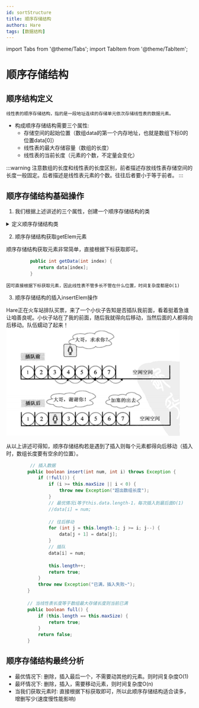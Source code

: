```yaml
---
id: sortStructure
title: 顺序存储结构
authors: Hare
tags: [数据结构]
---
```

import Tabs from '@theme/Tabs';
import TabItem from '@theme/TabItem';

# 顺序存储结构

## 顺序结构定义

~~~
线性表的顺序存储结构，指的是一段地址连续的存储单元依次存储线性表的数据元素。
~~~

* 构成顺序存储结构需要三个属性:
  * 存储空间的起始位置（数组data的第一个内存地址，也就是数组下标0的位置data[0]）
  * 线性表的最大存储容量（数组的长度）
  * 线性表的当前长度（元素的个数，不定量会变化）

:::warning
注意数组的长度和线性表的长度区别，前者描述存放线性表存储空间的长度一般固定。后者描述是线性表元素的个数。往往后者要小于等于前者。
:::

## 顺序存储结构基础操作

1. 我们根据上述讲述的三个属性，创建一个顺序存储结构的类
<details>
<summary>定义顺序存储结构类</summary>
&nbsp;&nbsp;  
~~~java

    static class LinearStructure {
        // 最大存储长度
        int maxSize;
        // 存储线性表的数组
        int[] data;
        // 线性表长度
        int length;

        // 初始化
        public LinearStructure(int number) {
            // 最大数组长度
            this.maxSize = number;
            // 初始化数组data
            this.data = new int[this.maxSize];
            // this.data[0] = 1;
            // this.data[1] = 2;
            // this.data[2] = 3;
            // this.data[3] = 4;
            // 线性表 初始化长度0
            this.length = 0;
        }
    }

    ~~~
</details>

2. 顺序存储结构获取getElem元素

顺序存储结构获取元素非常简单，直接根据下标获取即可。
~~~java
         public int getData(int index) {
            return data[index];
         }
~~~

~~~
因可直接根据下标获取元素，因此线性表不管多长不管在什么位置，时间复杂度都是O(1)
~~~

3. 顺序存储结构的插入insertElem操作

Hare正在火车站排队买票，来了一个小伙子告知是否插队我前面，看着挺着急谁让咱善良呢。小伙子站在了我的前面，随后我就得向后移动，当然后面的人都得向后移动。队伍蠕动了起来！
![插队演示](/img/dataStructures/顺序存储结构插队.png)

从以上讲述可得知，顺序存储结构若是遇到了插入则每个元素都得向后移动（插入时，数组长度要有空余的位置）。

~~~java
         // 插入数据
        public boolean insert(int num, int i) throws Exception {
            if (!full()) {
                if (i >= this.maxSize || i < 0) {
                    throw new Exception("超出数组长度");
                }
                // 最优情况i等于this.data.length-1，每次插入到最后面O(1)
                //data[i] = num;

                // 往后移动
                for (int j = this.length-1; j >= i; j--) {
                    data[j + 1] = data[j];
                }
                // 插队
                data[i] = num;

                this.length++;
                return true;
            }
            throw new Exception("已满，插入失败~");
        }

        // 当线性表长度等于数组最大存储长度则当前已满
        public boolean full() {
            if (this.length == this.maxSize) {
                return true;
            }
            return false;
        }
~~~

## 顺序存储结构最终分析
* 最优情况下: 删除，插入最后一个，不需要动其他的元素。则时间复杂度O(1)
* 最坏情况下: 删除，插入，需要移动元素，则时间复杂度O(n)
* 当我们获取元素时: 直接根据下标获取即可，所以此顺序存储结构适合读多，增删写少(速度慢性能影响)


